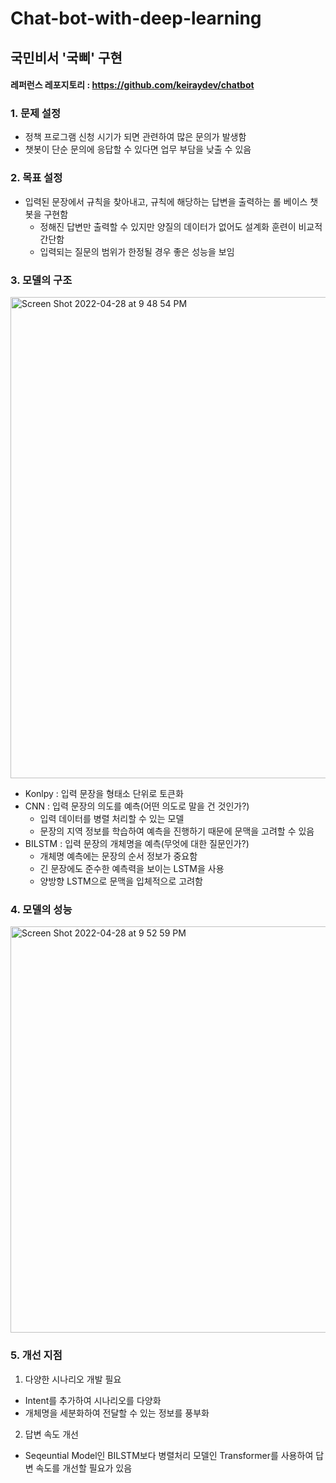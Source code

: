 # Chat-bot-with-deep-learning
## 국민비서 '국삐' 구현
#### 레퍼런스 레포지토리 : https://github.com/keiraydev/chatbot

### 1. 문제 설정

- 정책 프로그램 신청 시기가 되면 관련하여 많은 문의가 발생함
- 챗봇이 단순 문의에 응답할 수 있다면 업무 부담을 낮출 수 있음

### 2. 목표 설정

- 입력된 문장에서 규칙을 찾아내고, 규칙에 해당하는 답변을 출력하는 롤 베이스 챗봇을 구현함
  - 정해진 답변만 출력할 수 있지만 양질의 데이터가 없어도 설계화 훈련이 비교적 간단함
  - 입력되는 질문의 범위가 한정될 경우 좋은 성능을 보임

### 3. 모델의 구조

<img width="770" alt="Screen Shot 2022-04-28 at 9 48 54 PM" src="https://user-images.githubusercontent.com/93904398/165755631-7a43c229-c8ff-465f-a712-7689b456a5c7.png">

- Konlpy : 입력 문장을 형태소 단위로 토큰화
- CNN : 입력 문장의 의도를 예측(어떤 의도로 말을 건 것인가?)
  - 입력 데이터를 병렬 처리할 수 있는 모델
  - 문장의 지역 정보를 학습하여 예측을 진행하기 때문에 문맥을 고려할 수 있음
- BILSTM : 입력 문장의 개체명을 예측(무엇에 대한 질문인가?)
  - 개체명 예측에는 문장의 순서 정보가 중요함
  - 긴 문장에도 준수한 예측력을 보이는 LSTM을 사용
  - 양방향 LSTM으로 문맥을 입체적으로 고려함

### 4. 모델의 성능

<img width="650" alt="Screen Shot 2022-04-28 at 9 52 59 PM" src="https://user-images.githubusercontent.com/93904398/165756409-b9aaa0bb-6f3f-4de7-a770-0d9dabbcfa28.png">

### 5. 개선 지점

1) 다양한 시나리오 개발 필요
- Intent를 추가하여 시나리오를 다양화
- 개체명을 세분화하여 전달할 수 있는 정보를 풍부화

2) 답변 속도 개선
- Seqeuntial Model인 BILSTM보다 병렬처리 모델인 Transformer를 사용하여 답변 속도를 개선할 필요가 있음
